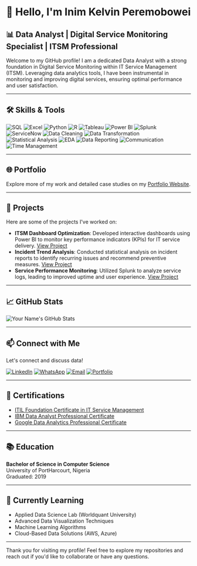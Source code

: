 # 👋 Hello, I'm Inim Kelvin Peremobowei

## 📊 Data Analyst | Digital Service Monitoring Specialist | ITSM Professional

Welcome to my GitHub profile! I am a dedicated Data Analyst with a strong foundation in Digital Service Monitoring within IT Service Management (ITSM). Leveraging data analytics tools, I have been instrumental in monitoring and improving digital services, ensuring optimal performance and user satisfaction.

---

## 🛠️ Skills & Tools

![SQL](https://img.shields.io/badge/-SQL-4479A1?style=flat-square&logo=postgresql&logoColor=white)
![Excel](https://img.shields.io/badge/-Excel-217346?style=flat-square&logo=microsoft-excel&logoColor=white)
![Python](https://img.shields.io/badge/-Python-3776AB?style=flat-square&logo=python&logoColor=white)
![R](https://img.shields.io/badge/-R-276DC3?style=flat-square&logo=r&logoColor=white)
![Tableau](https://img.shields.io/badge/-Tableau-E97627?style=flat-square&logo=tableau&logoColor=white)
![Power BI](https://img.shields.io/badge/-Power%20BI-F2C811?style=flat-square&logo=powerbi&logoColor=black)
![Splunk](https://img.shields.io/badge/-Splunk-000000?style=flat-square&logo=splunk&logoColor=white)
![ServiceNow](https://img.shields.io/badge/-ServiceNow-00C7B7?style=flat-square&logo=servicenow&logoColor=white)
![Data Cleaning](https://img.shields.io/badge/-Data%20Cleaning-FF6F61?style=flat-square)
![Data Transformation](https://img.shields.io/badge/-Data%20Transformation-6A1B9A?style=flat-square)
![Statistical Analysis](https://img.shields.io/badge/-Statistical%20Analysis-2E7D32?style=flat-square)
![EDA](https://img.shields.io/badge/-Exploratory%20Data%20Analysis-1565C0?style=flat-square)
![Data Reporting](https://img.shields.io/badge/-Data%20Reporting-00897B?style=flat-square)
![Communication](https://img.shields.io/badge/-Communication-FFB300?style=flat-square)
![Time Management](https://img.shields.io/badge/-Time%20Management-5D4037?style=flat-square)

---

## 🌐 Portfolio

Explore more of my work and detailed case studies on my [Portfolio Website](https://yourportfolio.com).

---

## 📂 Projects

Here are some of the projects I've worked on:

- **ITSM Dashboard Optimization**: Developed interactive dashboards using Power BI to monitor key performance indicators (KPIs) for IT service delivery. [View Project](https://github.com/yourusername/itsm-dashboard-optimization)
- **Incident Trend Analysis**: Conducted statistical analysis on incident reports to identify recurring issues and recommend preventive measures. [View Project](https://github.com/yourusername/incident-trend-analysis)
- **Service Performance Monitoring**: Utilized Splunk to analyze service logs, leading to improved uptime and user experience. [View Project](https://github.com/yourusername/service-performance-monitoring)

---

## 📈 GitHub Stats

![Your Name's GitHub Stats](https://github-readme-stats.vercel.app/api?username=yourusername&show_icons=true&theme=default)

---

## 📫 Connect with Me

Let's connect and discuss data!

[![LinkedIn](https://img.shields.io/badge/-LinkedIn-0A66C2?style=flat-square&logo=linkedin&logoColor=white)](https://www.linkedin.com/in/yourlinkedin/)
[![WhatsApp](https://img.shields.io/badge/-WhatsApp-25D366?style=flat-square&logo=whatsapp&logoColor=white)](https://wa.me/2348180724073)
[![Email](https://img.shields.io/badge/-Email-D14836?style=flat-square&logo=gmail&logoColor=white)](mailto:inimkelvin@gmail.com)
[![Portfolio](https://img.shields.io/badge/-Portfolio-000000?style=flat-square&logo=internet-explorer&logoColor=white)](https://yourportfolio.com)

---

## 📝 Certifications

- [ITIL Foundation Certificate in IT Service Management](https://www.axelos.com/certifications/itil-certifications/itil-foundation)
- [IBM Data Analyst Professional Certificate](https://www.coursera.org/professional-certificates/ibm-data-analyst)
- [Google Data Analytics Professional Certificate](https://www.coursera.org/professional-certificates/google-data-analytics)

---

## 📚 Education

**Bachelor of Science in Computer Science**  
University of PortHarcourt, Nigeria  
Graduated: 2019

---

## 🌱 Currently Learning

- Applied Data Science Lab (Worldquant University)
- Advanced Data Visualization Techniques
- Machine Learning Algorithms
- Cloud-Based Data Solutions (AWS, Azure)

---

Thank you for visiting my profile! Feel free to explore my repositories and reach out if you'd like to collaborate or have any questions.

